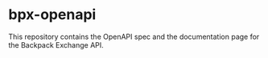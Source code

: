 # bpx-openapi

This repository contains the OpenAPI spec and the documentation page for the Backpack Exchange API.
